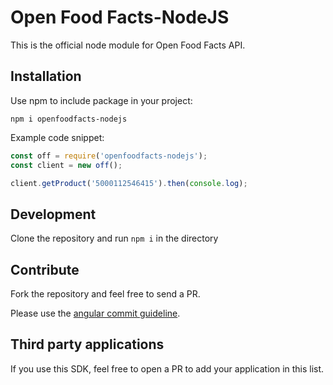 # Open Food Facts-NodeJS

This is the official node module for Open Food Facts API.

## Installation

Use npm to include package in your project:

`npm i openfoodfacts-nodejs`

Example code snippet:

```javascript
const off = require('openfoodfacts-nodejs');
const client = new off();

client.getProduct('5000112546415').then(console.log);
```

## Development

Clone the repository and run `npm i` in the directory

## Contribute

Fork the repository and feel free to send a PR.

Please use the [angular commit guideline](https://github.com/angular/angular.js/blob/master/DEVELOPERS.md#commits).

## Third party applications

If you use this SDK, feel free to open a PR to add your application in this list.
